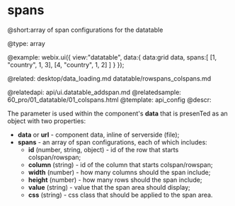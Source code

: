 spans
=============


@short:array of span configurations for the datatable
	
@type: array
	
@example:
webix.ui({
	view:"datatable", 
	data:{
       data:grid data,
       spans:[
       		[1, "country", 1, 3],
       		[4, "country", 1, 2]
       ]
	}
});    

@related:
	desktop/data_loading.md
	datatable/rowspans_colspans.md

@relatedapi:
	api/ui.datatable_addspan.md
@relatedsample:
	60_pro/01_datatable/01_colspans.html
@template:	api_config
@descr:

The parameter is used within the component's **data** that is presenTed as an object with two properties: 

- **data** or **url** - component data, inline of serverside (file);
- **spans** - an array of span configurations, each of which includes:
	- **id** (number, string, object) - id of the row that starts colspan/rowspan;
	- **column** (string) - id of the column that starts colspan/rowspan;
	- **width** (number) - how many columns should the span include; 
	- **height** (number) - how many rows should the span include;
	- **value** (string) - value that the span area should display;
	- **css** (string) - css class that should be applied to the span area.



